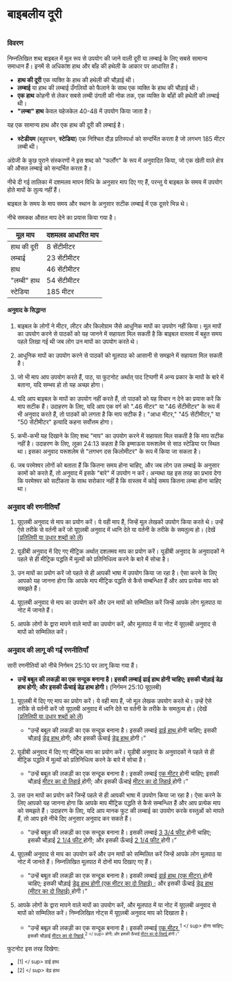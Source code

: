 # बाइबलीय दूरी

 #

### विवरण

निम्नलिखित शब्द बाइबल में मूल रूप से उपयोग की जाने वाली दूरी या लम्बाई के लिए सबसे सामान्य समाधान हैं। इनमें से अधिकांश हाथ और बाँह की हथेली के आकार पर आधारित हैं।

* **हाथ की दूरी** एक व्यक्ति के हाथ की हथेली की चौड़ाई थी।
* **लम्बाई** या हाथ की लम्बाई उँगलियों को फैलाने के साथ एक व्यक्ति के हाथ की चौड़ाई थी।
* **एक हाथ** कोहनी से लेकर सबसे लम्बी उंगली की नोक तक, एक व्यक्ति के बाँहों की हथेली की लम्बाई थी।
* **"लम्बा" हाथ** केवल यहेजकेल 40-48 में उपयोग किया जाता है।

यह एक सामान्य हाथ और एक हाथ की दूरी की लम्बाई है।

* **स्टेडीयम** (बहुवचन, **स्टेडिया**) एक निश्चित दौड़ प्रतिस्पर्धा को सन्दर्भित करता है जो लगभग 185 मीटर लम्बी थी।

अंग्रेजी के कुछ पुराने संस्करणों ने इस शब्द को "फर्लोंग" के रूप में अनुवादित किया, जो एक खेती वाले क्षेत्र की औसत लम्बाई को सन्दर्भित करता है।

नीचे दी गई तालिका में दशमलव मापन विधि के अनुसार माप दिए गए हैं, परन्तु ये बाइबल के समय में उपयोग होते मापों के तुल्य नहीं हैं।

बाइबल के समय के माप समय और स्थान के अनुसार सटीक लम्बाई में एक दूसरे भिन्न थे।

नीचे समकक्ष औसत माप देने का प्रयास किया गया है।

| मूल माप | दशमलव आधारित माप |
| -------- | -------- |
| हाथ की दूरी           | 8 सेंटीमीटर |
| लम्बाई          | 23 सेंटीमीटर |
| हाथ            | 46 सेंटीमीटर |
| "लम्बी" हाथ         | 54 सेंटीमीटर |
| स्टेडिया              | 185 मीटर |


#### अनुवाद के सिद्धान्त

1. बाइबल के लोगों ने मीटर, लीटर और किलोग्राम जैसे आधुनिक मापों का उपयोग नहीं किया। मूल मापों का उपयोग करने से पाठकों को यह जानने में सहायता मिल सकती है कि बाइबल वास्तव में बहुत समय पहले लिखा गई थी जब लोग उन मापों का उपयोग करते थे।

1. आधुनिक मापों का उपयोग करने से पाठकों को मूलपाठ को आसानी से समझने में सहायता मिल सकती है।

1. जो भी माप आप उपयोग करते हैं, पाठ, या फुटनोट अर्थात् पाद टिप्पणी में अन्य प्रकार के मापों के बारे में बताना, यदि सम्भव हो तो यह अच्छा होगा।

1. यदि आप बाइबल के मापों का उपयोग नहीं करते हैं, तो पाठकों को यह विचार न देने का प्रयास करें कि माप सटीक हैं। उदाहरण के लिए, यदि आप एक वर्ग को ".46 मीटर" या "46 सेंटीमीटर" के रूप में भी अनुवाद करते हैं, तो पाठकों को लगता है कि माप सटीक है। "आधा मीटर," "45 सेंटीमीटर," या "50 सेंटीमीटर" इत्यादि कहना सर्वोत्तम होगा।

1. कभी-कभी यह दिखाने के लिए शब्द "माप" का उपयोग करने में सहायता मिल सकती है कि माप सटीक नहीं है। उदाहरण के लिए, लूका 24:13 कहता है कि इम्माऊस यरूशलेम से साठ स्टेडिया पर स्थित था। इसका अनुवाद यरूशलेम से "लगभग दस किलोमीटर" के रूप में किया जा सकता है।

1. जब परमेश्वर लोगों को बताता हैं कि कितना समय होना चाहिए, और जब लोग उस लम्बाई के अनुसार कामों को करते हैं, तो अनुवाद में इसके "बारे" में उपयोग न करें। अन्यथा यह इस तरह का प्रभाव देगा कि परमेश्वर को सटीकता के साथ सरोकार नहीं है कि वास्तव में कोई समय कितना लम्बा होना चाहिए था।

### अनुवाद की रणनीतियाँ

1. यूएलबी अनुवाद से माप का प्रयोग करें। ये वही माप हैं, जिन्हें मूल लेखकों उपयोग किया करते थे। उन्हें ऐसे तरीके से वर्तनी करें जो यूएलबी अनुवाद में ध्वनि देते या वर्तनी के तरीके के समतुल्य हो। (देखें [[प्रतिलिपी या उधार शब्दों को लें](../translate-transliterate/01.md))

1. यूडीबी अनुवाद में दिए गए मीट्रिक अर्थात् दशलमव माप का प्रयोग करें। यूडीबी अनुवाद के अनुवादकों ने पहले से ही मीट्रिक पद्धति में मूल्यों को प्रतिनिधित्व करने के बारे में सोचा है।

1. उन मापों का प्रयोग करें जो पहले से ही आपकी भाषा में उपयोग किया जा रहा है। ऐसा करने के लिए आपको यह जानना होगा कि आपके माप मीट्रिक पद्धति से कैसे सम्बन्धित हैं और आप प्रत्येक माप को समझते हैं।

1. यूएलबी अनुवाद से माप का उपयोग करें और उन मापों को सम्मिलित करें जिन्हें आपके लोग मूलपाठ या नोट में जानते हैं।

1. आपके लोगों के द्वारा मापने वाले मापों का उपयोग करें, और मूलपाठ में या नोट में यूएलबी अनुवाद से मापों को सम्मिलित करें।

### अनुवाद की लागू की गईं रणनीतियाँ

सारी रणनीतियों को नीचे निर्गमन 25:10 पर लागू किया गया हैं।

* **उन्हें बबूल की लकड़ी का एक सन्दूक बनाना है। इसकी लम्बाई ढाई हाथ होनी चाहिए; इसकी चौड़ाई डेढ़ हाथ होगी; और इसकी ऊँचाई डेढ़ हाथ होगी।** (निर्गमन 25:10 यूएलबी)

1. यूएलबी में दिए गए माप का प्रयोग करें। ये वही माप हैं, जो मूल लेखक उपयोग करते थे। उन्हें ऐसे तरीके से वर्तनी करें जो यूएलबी अनुवाद में ध्वनि देते या वर्तनी के तरीके के समतुल्य हो। (देखें [[प्रतिलिपी या उधार शब्दों को लें](../translate-transliterate/01.md))

	* "उन्हें बबूल की लकड़ी का एक सन्दूक बनाना है। इसकी लम्बाई <u> ढाई हाथ </u> होनी चाहिए; इसकी चौड़ाई <u> डेढ़ हाथ </u> होगी; और इसकी ऊँचाई <u> डेढ़ हाथ </u> होगी।”

1. यूडीबी अनुवाद में दिए गए मीट्रिक माप का प्रयोग करें। यूडीबी अनुवाद के अनुवादकों ने पहले से ही मीट्रिक पद्धति में मूल्यों को प्रतिनिधित्व करने के बारे में सोचा है।

	* "उन्हें बबूल की लकड़ी का एक सन्दूक बनाना है। इसकी लम्बाई <u> एक मीटर </u> होनी चाहिए; इसकी चौड़ाई <u> मीटर का दो तिहाई </u> होगी; और इसकी ऊँचाई <u> मीटर का दो तिहाई </u> होगी।”

1. उस उन मापों का प्रयोग करें जिन्हें पहले से ही आपकी भाषा में उपयोग किया जा रहा है। ऐसा करने के लिए आपको यह जानना होगा कि आपके माप मीट्रिक पद्धति से कैसे सम्बन्धित हैं और आप प्रत्येक माप को समझते हैं। उदाहरण के लिए, यदि आप मानक फुट की लम्बाई का उपयोग करके वस्तुओं को मापते हैं, तो आप इसे नीचे दिए अनुसार अनुवाद कर सकते हैं।

	* "उन्हें बबूल की लकड़ी का एक सन्दूक बनाना है। इसकी लम्बाई <u> 3 3/4 फीट </u> होनी चाहिए; इसकी चौड़ाई <u> 2 1/4 फीट </u> होगी; और इसकी ऊँचाई <u> 2 1/4 फीट </u> होगी।”

1. यूएलबी अनुवाद से माप का उपयोग करें और उन मापों को सम्मिलित करें जिन्हें आपके लोग मूलपाठ या नोट में जानते हैं। निम्नलिखित मूलपाठ में दोनों माप दिखाए गए हैं।

	* "उन्हें बबूल की लकड़ी का एक सन्दूक बनाना है। इसकी लम्बाई <u> ढाई हाथ (एक मीटर) </u> होनी चाहिए; इसकी चौड़ाई <u> डेढ़ हाथ होगी (एक मीटर का दो तिहाई) </u>; और इसकी ऊँचाई <u> डेढ़ हाथ (मीटर का दो तिहाई) </u> होगी।”

1. आपके लोगों के द्वारा मापने वाले मापों का उपयोग करें, और मूलपाठ में या नोट में यूएलबी अनुवाद से मापों को सम्मिलित करें। निम्नलिखित नोट्स में यूएलबी अनुवाद माप को दिखाता है।

	* "उन्हें बबूल की लकड़ी का एक सन्दूक बनाना है। इसकी लम्बाई <u> एक मीटर </u> <sup> 1 </ sup> होना चाहिए; इसकी चौड़ाई <u> मीटर का दो तिहाई </u> <sup> 2 </ sup> होगी; और इसकी ऊँचाई <u> मीटर का दो तिहाई </u> होगी।”

फुटनोट इस तरह दिखेगा:

* <sup> [1] </ sup> ढाई हाथ
* <sup> [2] </ sup> डेढ़ हाथ
	